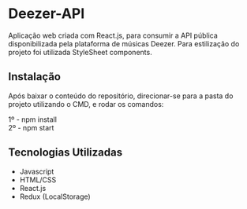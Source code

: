 # Deezer-API

Aplicação web criada com React.js, para consumir a API pública disponibilizada pela plataforma de músicas Deezer. Para estilização do projeto foi utilizada StyleSheet components.

## Instalação

Após baixar o conteúdo do repositório, direcionar-se para a pasta do projeto utilizando o CMD, e rodar os comandos:

1º - npm install  
2º - npm start  

## Tecnologias Utilizadas

- Javascript  
- HTML/CSS  
- React.js  
- Redux (LocalStorage)  


